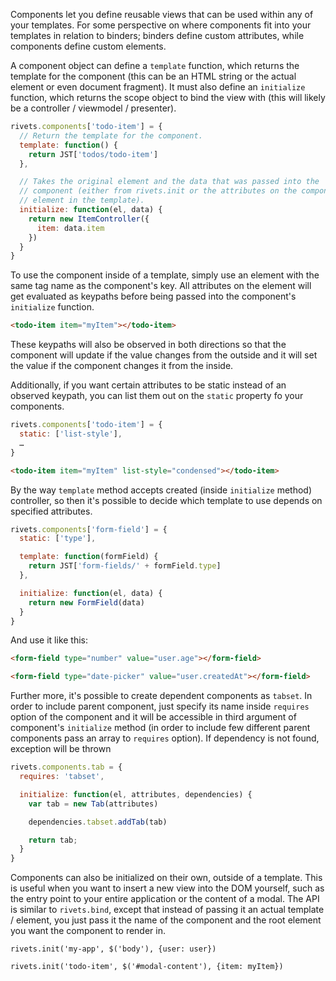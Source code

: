 Components let you define reusable views that can be used within any of your templates. For some perspective on where components fit into your templates in relation to binders; binders define custom attributes, while components define custom elements.

A component object can define a `template` function, which returns the template for the component (this can be an HTML string or the actual element or even document fragment). It must also define an `initialize` function, which returns the scope object to bind the view with (this will likely be a controller / viewmodel / presenter).

```javascript
rivets.components['todo-item'] = {
  // Return the template for the component.
  template: function() {
    return JST['todos/todo-item']
  },

  // Takes the original element and the data that was passed into the
  // component (either from rivets.init or the attributes on the component
  // element in the template).
  initialize: function(el, data) {
    return new ItemController({
      item: data.item
    })
  }
}
```

To use the component inside of a template, simply use an element with the same tag name as the component's key. All attributes on the element will get evaluated as keypaths before being passed into the component's `initialize` function.

```html
<todo-item item="myItem"></todo-item>
```

These keypaths will also be observed in both directions so that the component will update if the value changes from the outside and it will set the value if the component changes it from the inside.

Additionally, if you want certain attributes to be static instead of an observed keypath, you can list them out on the `static` property fo your components.

```javascript
rivets.components['todo-item'] = {
  static: ['list-style'],
  …
}
```

```html
<todo-item item="myItem" list-style="condensed"></todo-item>
```

By the way `template` method accepts created (inside `initialize` method) controller, so then it's possible to decide which template to use depends on specified attributes.

```js
rivets.components['form-field'] = {
  static: ['type'],

  template: function(formField) {
    return JST['form-fields/' + formField.type]
  },

  initialize: function(el, data) {
    return new FormField(data)
  }
}
```

And use it like this:

```html
<form-field type="number" value="user.age"></form-field>

<form-field type="date-picker" value="user.createdAt"></form-field>
```

Further more, it's possible to create dependent components as `tabset`. In order to include parent component, just specify its name inside `requires` option of the component and it will be accessible in third argument of component's `initialize` method (in order to include few different parent components pass an array to `requires` option). If dependency is not found, exception will be thrown

```js
rivets.components.tab = {
  requires: 'tabset',

  initialize: function(el, attributes, dependencies) {
    var tab = new Tab(attributes)

    dependencies.tabset.addTab(tab)

    return tab;
  }
}
```

Components can also be initialized on their own, outside of a template. This is useful when you want to insert a new view into the DOM yourself, such as the entry point to your entire application or the content of a modal. The API is similar to `rivets.bind`, except that instead of passing it an actual template / element, you just pass it the name of the component and the root element you want the component to render in.

```
rivets.init('my-app', $('body'), {user: user})
```

```
rivets.init('todo-item', $('#modal-content'), {item: myItem})
```
